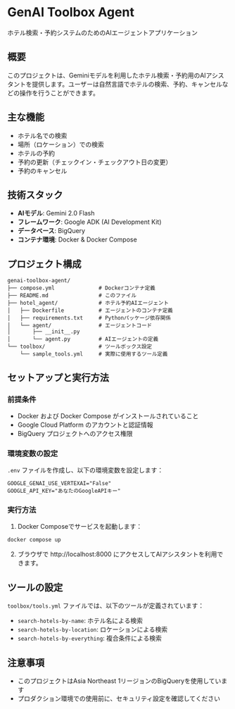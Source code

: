 # GenAI Toolbox Agent

ホテル検索・予約システムのためのAIエージェントアプリケーション

## 概要

このプロジェクトは、Geminiモデルを利用したホテル検索・予約用のAIアシスタントを提供します。ユーザーは自然言語でホテルの検索、予約、キャンセルなどの操作を行うことができます。

## 主な機能

- ホテル名での検索
- 場所（ロケーション）での検索
- ホテルの予約
- 予約の更新（チェックイン・チェックアウト日の変更）
- 予約のキャンセル

## 技術スタック

- **AIモデル**: Gemini 2.0 Flash
- **フレームワーク**: Google ADK (AI Development Kit)
- **データベース**: BigQuery
- **コンテナ環境**: Docker & Docker Compose

## プロジェクト構成

```
genai-toolbox-agent/
├── compose.yml              # Dockerコンテナ定義
├── README.md                # このファイル
├── hotel_agent/             # ホテル予約AIエージェント
│   ├── Dockerfile           # エージェントのコンテナ定義
│   ├── requirements.txt     # Pythonパッケージ依存関係
│   └── agent/               # エージェントコード
│       ├── __init__.py
│       └── agent.py         # AIエージェントの定義
└── toolbox/                 # ツールボックス設定
    └── sample_tools.yml     # 実際に使用するツール定義
```

## セットアップと実行方法

### 前提条件

- Docker および Docker Compose がインストールされていること
- Google Cloud Platform のアカウントと認証情報
- BigQuery プロジェクトへのアクセス権限

### 環境変数の設定

`.env` ファイルを作成し、以下の環境変数を設定します：

```
GOOGLE_GENAI_USE_VERTEXAI="False"
GOOGLE_API_KEY="あなたのGoogleAPIキー"
```

### 実行方法

1. Docker Composeでサービスを起動します：

```bash
docker compose up
```

2. ブラウザで http://localhost:8000 にアクセスしてAIアシスタントを利用できます。

## ツールの設定

`toolbox/tools.yml` ファイルでは、以下のツールが定義されています：

- `search-hotels-by-name`: ホテル名による検索
- `search-hotels-by-location`: ロケーションによる検索
- `search-hotels-by-everything`: 複合条件による検索

## 注意事項

- このプロジェクトはAsia Northeast 1リージョンのBigQueryを使用しています
- プロダクション環境での使用前に、セキュリティ設定を確認してください
